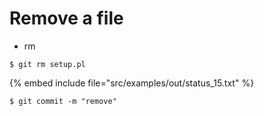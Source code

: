 # Remove a file


* rm

```
$ git rm setup.pl
```
{% embed include file="src/examples/out/status_15.txt" %}

```
$ git commit -m "remove"
```


